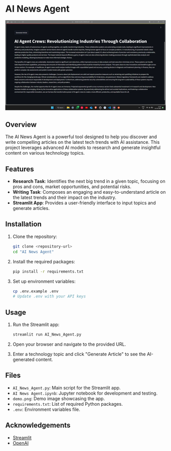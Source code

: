 # AI News Agent

![Demo](demo.png)

## Overview

The AI News Agent is a powerful tool designed to help you discover and write compelling articles on the latest tech trends with AI assistance. This project leverages advanced AI models to research and generate insightful content on various technology topics.

## Features

- **Research Task**: Identifies the next big trend in a given topic, focusing on pros and cons, market opportunities, and potential risks.
- **Writing Task**: Composes an engaging and easy-to-understand article on the latest trends and their impact on the industry.
- **Streamlit App**: Provides a user-friendly interface to input topics and generate articles.

## Installation

1. Clone the repository:
    ```sh
    git clone <repository-url>
    cd "AI News Agent"
    ```

2. Install the required packages:
    ```sh
    pip install -r requirements.txt
    ```

3. Set up environment variables:
    ```sh
    cp .env.example .env
    # Update .env with your API keys
    ```

## Usage

1. Run the Streamlit app:
    ```sh
    streamlit run AI_News_Agent.py
    ```

2. Open your browser and navigate to the provided URL.

3. Enter a technology topic and click "Generate Article" to see the AI-generated content.

## Files

- `AI_News_Agent.py`: Main script for the Streamlit app.
- `AI News Agent.ipynb`: Jupyter notebook for development and testing.
- `demo.png`: Demo image showcasing the app.
- `requirements.txt`: List of required Python packages.
- `.env`: Environment variables file.

## Acknowledgements

- [Streamlit](https://streamlit.io/)
- [OpenAI](https://openai.com/)
